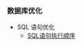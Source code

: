 ### 数据库优化
+ SQL 语句优化
  + [SQL语句执行顺序](https://github.com/Tanglong9344/db/blob/master/sqlOptimize/sqlOrder.md)
